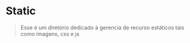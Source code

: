 # Static

> Esse é um diretório dedicado à gerencia de recurso estáticos
> tais como imagens, css e js

